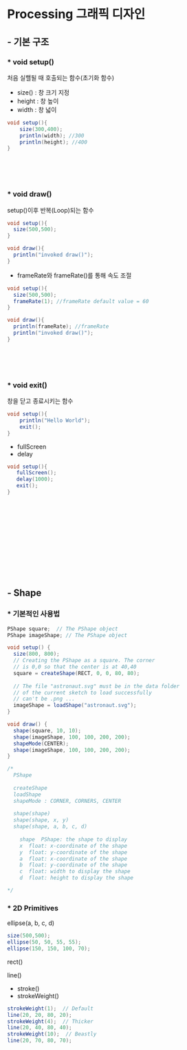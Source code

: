 # Processing 그래픽 디자인

## - 기본 구조

### * void setup() 

처음 실핼될 때 호출되는 함수(초기화 함수)

 - size() : 창 크기 지정
 - height : 창 높이
 - width : 창 넓이

```java
void setup(){
    size(300,400);
    println(width); //300
    println(height); //400
}
```
<br><br><br>

### * void draw()

setup()이후 반복(Loop)되는 함수

```java
void setup(){
  size(500,500);
}

void draw(){
  println("invoked draw()"); 
}
```

 - frameRate와 frameRate()를 통해 속도 조절

```java
void setup(){
  size(500,500);
  frameRate(1); //frameRate default value = 60
}

void draw(){
  println(frameRate); //frameRate
  println("invoked draw()"); 
}
```

<br><br><br>

### * void exit()

창을 닫고 종료시키는 함수

```java
void setup(){
    println("Hello World");
    exit();
}
```

 - fullScreen
 - delay
```java
void setup(){
   fullScreen();
   delay(1000);
   exit();
}
```

<br><br><br><br><br>
<br><br><br><br><br>

## - Shape

### * 기본적인 사용법

```java
PShape square;  // The PShape object
PShape imageShape; // The PShape object

void setup() {  
  size(800, 800);
  // Creating the PShape as a square. The corner 
  // is 0,0 so that the center is at 40,40 
  square = createShape(RECT, 0, 0, 80, 80);
  
  // The file "astronaut.svg" must be in the data folder
  // of the current sketch to load successfully
  // can't be .png ...
  imageShape = loadShape("astronaut.svg");
}

void draw() {
  shape(square, 10, 10);
  shape(imageShape, 100, 100, 200, 200);
  shapeMode(CENTER);
  shape(imageShape, 100, 100, 200, 200);
}

/*
  PShape
  
  createShape
  loadShape
  shapeMode : CORNER, CORNERS, CENTER
    
  shape(shape)
  shape(shape, x, y)
  shape(shape, a, b, c, d)
  
    shape  PShape: the shape to display
    x  float: x-coordinate of the shape
    y  float: y-coordinate of the shape
    a  float: x-coordinate of the shape
    b  float: y-coordinate of the shape
    c  float: width to display the shape
    d  float: height to display the shape

*/
```

### * 2D Primitives
	

ellipse(a, b, c, d)
```java
size(500,500);
ellipse(50, 50, 55, 55);
ellipse(150, 150, 100, 70);
```


rect()

line()
 - stroke()
 - strokeWeight()
```java
strokeWeight(1);  // Default
line(20, 20, 80, 20);
strokeWeight(4);  // Thicker
line(20, 40, 80, 40);
strokeWeight(10);  // Beastly
line(20, 70, 80, 70);
```

